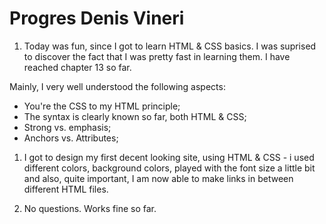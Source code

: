 # Progres Denis Vineri

1. Today was fun, since I got to learn HTML & CSS basics. I was suprised to discover the fact that I was pretty fast in learning them. I have reached chapter 13 so far. 

Mainly, I very well understood the following aspects: 
* You're the CSS to my HTML principle;
* The syntax is clearly known so far, both HTML & CSS;
* Strong vs. emphasis;
* Anchors vs. Attributes;

1. I got to design my first decent looking site, using HTML & CSS - i used different colors, background colors, played with the font size a little bit and also, quite important, I am now able to make links in between different HTML files.

1. No questions. Works fine so far.